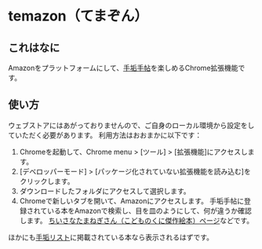 # temazon（てまぞん）

## これはなに

Amazonをプラットフォームにして、[手垢手帖](http://seeeer.main.jp/yohakunakama_beta/techou/index.php)を楽しめるChrome拡張機能です。

## 使い方

ウェブストアにはあがっておりませんので、ご自身のローカル環境から設定をしていただく必要があります。
利用方法はおおまかに以下です：  

1. Chromeを起動して、Chrome menu > [ツール] > [拡張機能]にアクセスします。
1. [デベロッパーモード] > [パッケージ化されていない拡張機能を読み込む]をクリックします。
1. ダウンロードしたフォルダにアクセスして選択します。
1. Chromeで新しいタブを開いて、Amazonにアクセスします。
手垢手帖に登録されている本をAmazonで検索し、目を皿のようにして、何が違うか確認します。
[ちいさなたまねぎさん（こどものくに傑作絵本）ページ](http://www.amazon.co.jp/dp/4323001894)などです。

ほかにも[手垢リスト](http://www.iamas.ac.jp/~seirau12/yohakunakama_beta/techou/index.php)に掲載されている本なら表示されるはずです。


